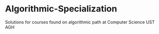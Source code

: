 # Algorithmic-Specialization
Solutions for courses found on algorithmic path at Computer Science UST AGH
